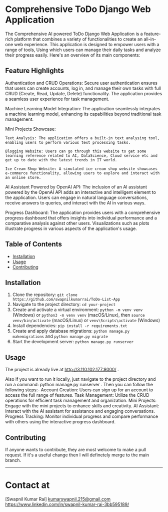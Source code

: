 # Comprehensive ToDo Django Web Application
The Comprehensive AI powered ToDo Django Web Application is a feature-rich platform that combines a variety of functionalities to create an all-in-one web experience. This application is designed to empower users with a range of tools, Using which users can manage their daily tasks and analyze their progress easily. Here's an overview of its main components:

## Feature Highlights
Authentication and CRUD Operations: Secure user authentication ensures that users can create accounts, log in, and manage their own tasks with full CRUD (Create, Read, Update, Delete) functionality. The application provides a seamless user experience for task management.

Machine Learning Model Integration: The application seamlessly integrates a machine learning model, enhancing its capabilities beyond traditional task management.

Mini Projects Showcase:

    Text Analysis: The application offers a built-in text analysing tool, enabling users to perform various text processing tasks.

    Blogging Website: Users can go through this website to get some learning reference related to AI, DataScience, Cloud service etc and get up to date with the latest trends in IT world.

    Ice Cream Shop Website: A simulated ice cream shop website showcases e-commerce functionality, allowing users to explore and interact with an online store.

AI Assistant Powered by OpenAI API: The inclusion of an AI assistant powered by the OpenAI API adds an interactive and intelligent element to the application. Users can engage in natural language conversations, receive answers to queries, and interact with the AI in various ways.

Progress Dashboard: The application provides users with a comprehensive progress dashboard that offers insights into individual performance and a comparative analysis against other users. Visualizations such as plots illustrate progress in various aspects of the application's usage.




## Table of Contents
- [Installation](#installation)
- [Usage](#usage)
- [Contributing](#contributing)

## Installation
1. Clone the repository: `git clone https://github.com/swapnilkumarrai/ToDo-List-App`
2. Navigate to the project directory: `cd your-project`
3. Create and activate a virtual environment: `python -m venv venv` (Windows) or `python3 -m venv venv` (macOS/Linux), then `source venv/bin/activate` (macOS/Linux) or `venv\Scripts\activate` (Windows)
4. Install dependencies: `pip install -r requirements.txt`
5. Create and apply database migrations: `python manage.py makemigrations` and `python manage.py migrate`
6. Start the development server: `python manage.py runserver`

## Usage
The project is already live at http://3.110.102.177:8000/ .

Also if you want to run it locally, just navigate to the project directory and run a command: python manage.py runserver .
Then you can follow the following steps:-
    Account Creation: Users can sign up for an account to access the full range of features.
    Task Management: Utilize the CRUD operations for efficient task management and organization.
    Mini Projects: Engage with the mini projects to enhance skills and creativity.
    AI Assistant: Interact with the AI assistant for assistance and engaging conversations.
    Progress Tracking: Monitor individual progress and compare performance with others using the interactive progress dashboard.



## Contributing
If anyone wants to contribute, they are most welcome to make a pull request. If it's a useful change then I will definetely merge to the main branch.

---



# Contact at
[Swapnil Kumar Rai]
kumarswapnil.215@gmail.com
https://www.linkedin.com/in/swapnil-kumar-rai-3bb595189/
